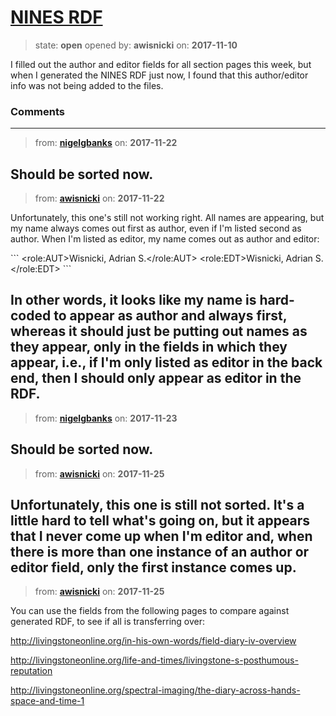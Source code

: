 # [NINES RDF](https://github.com/livingstoneonline/livingstoneonline/issues/242)

> state: **open** opened by: **awisnicki** on: **2017-11-10**

I filled out the author and editor fields for all section pages this week, but when I generated the NINES RDF just now, I found that this author/editor info was not being added to the files.

### Comments

---
> from: [**nigelgbanks**](https://github.com/livingstoneonline/livingstoneonline/issues/242#issuecomment-346274514) on: **2017-11-22**

Should be sorted now.
---
> from: [**awisnicki**](https://github.com/livingstoneonline/livingstoneonline/issues/242#issuecomment-346396374) on: **2017-11-22**

Unfortunately, this one&#x27;s still not working right. All names are appearing, but my name always comes out first as author, even if I&#x27;m listed second as author. When I&#x27;m listed as editor, my name comes out as author and editor:

&#x60;&#x60;&#x60;
		&lt;role:AUT&gt;Wisnicki, Adrian S.&lt;/role:AUT&gt;
		&lt;role:EDT&gt;Wisnicki, Adrian S.&lt;/role:EDT&gt;
&#x60;&#x60;&#x60;

In other words, it looks like my name is hard-coded to appear as author and always first, whereas it should just be putting out names as they appear, only in the fields in which they appear, i.e., if I&#x27;m only listed as editor in the back end, then I should only appear as editor in the RDF.
---
> from: [**nigelgbanks**](https://github.com/livingstoneonline/livingstoneonline/issues/242#issuecomment-346544650) on: **2017-11-23**

Should be sorted now.
---
> from: [**awisnicki**](https://github.com/livingstoneonline/livingstoneonline/issues/242#issuecomment-346941168) on: **2017-11-25**

Unfortunately, this one is still not sorted. It&#x27;s a little hard to tell what&#x27;s going on, but it appears that I never come up when I&#x27;m editor and, when there is more than one instance of an author or editor field, only the first instance comes up.
---
> from: [**awisnicki**](https://github.com/livingstoneonline/livingstoneonline/issues/242#issuecomment-346944215) on: **2017-11-25**

You can use the fields from the following pages to compare against generated RDF, to see if all is transferring over:

http://livingstoneonline.org/in-his-own-words/field-diary-iv-overview

http://livingstoneonline.org/life-and-times/livingstone-s-posthumous-reputation

http://livingstoneonline.org/spectral-imaging/the-diary-across-hands-space-and-time-1
